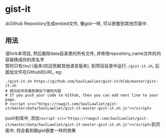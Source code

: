 # gist-it
从Github Repository生成embed文件, 像gist一样, 可以嵌套到其他页面中.

## 用法
请fork本项目, 然后删除data目录里的所有文件, 并修改repository_name文件的内容替换成你的库名字  
暂时只有`Shell`版本(欢迎贡献其他语言版本), 到项目目录中运行`./gist-it.sh`, 后面加文件在Github的URL, eg:  
``` shell
./gist-it.sh https://github.com/SaulLawliet/gist-it/blob/master/gist-it.sh
# 成功后你将看到类似下面的内容
# If you push your code to Github, then you can add next line to your page.
# <script src="https://rawgit.com/SaulLawliet/gist-it/master/data/SaulLawliet/gist-it-master-gist-it.sh.js"></script>
```
push到库中, 添加`<script src="https://rawgit.com/SaulLawliet/gist-it/master/data/SaulLawliet/gist-it-master-gist-it.sh.js"></script>`到页面中, 将会看到跟gist嵌套一样的效果
